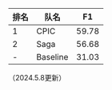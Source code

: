 | 排名 | 队名     | F1    |
| ---- | -------- | ----- |
| 1    | CPIC     | 59.78 |
| 2    | Saga     | 56.68 |
| -    | Baseline | 31.03 |
（2024.5.8更新）
